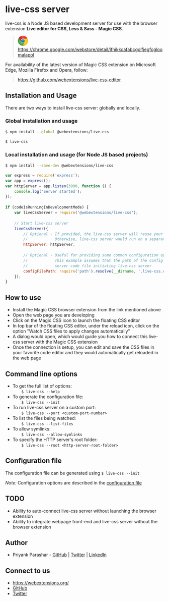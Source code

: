# live-css server

live-css is a Node JS based development server for use with the browser extension **Live editor for CSS, Less & Sass - Magic CSS**.  

<!--
    Reference: https://stackoverflow.com/questions/13808020/include-an-svg-hosted-on-github-in-markdown/16462143#16462143
-->

> <img width="32" alt="Google Chrome Logo" src="assets/logo-google-chrome.svg"> &nbsp; https://chrome.google.com/webstore/detail/ifhikkcafabcgolfjegfcgloomalapol  

For availability of the latest version of Magic CSS extension on Microsoft Edge, Mozilla Firefox and Opera, follow:
> https://github.com/webextensions/live-css-editor

## Installation and Usage

There are two ways to install live-css server: globally and locally.

### Global installation and usage
```sh
$ npm install --global @webextensions/live-css
```

```sh
$ live-css
```

### Local installation and usage (for Node JS based projects)
```sh
$ npm install --save-dev @webextensions/live-css
```

```js
var express = require('express');
var app = express();
var httpServer = app.listen(3000, function () {
    console.log('Server started');
});

if (codeIsRunningInDevelopmentMode) {
    var liveCssServer = require('@webextensions/live-css');

    // Start live-css server
    liveCssServer({
        // Optional - If provided, the live-css server will reuse your current HTTP server port.
        //            Otherwise, live-css server would run on a separate port.
        httpServer: httpServer,

        // Optional - Useful for providing some common configuration options.
        //            This example assumes that the path of the config file is same as that of
        //            server code file initiating live-css server
        configFilePath: require('path').resolve(__dirname, '.live-css.config.js')
    });
}
```

## How to use
* Install the Magic CSS browser extension from the link mentioned above
* Open the web page you are developing
* Click on the Magic CSS icon to launch the floating CSS editor
* In top bar of the floating CSS editor, under the reload icon, click on the option "Watch CSS files to apply changes automatically"
* A dialog would open, which would guide you how to connect this live-css server with the Magic CSS extension
* Once the connection is setup, you can edit and save the CSS files in your favorite code editor and they would automatically get reloaded in the web page

## Command line options
* To get the full list of options:  
  &nbsp; &nbsp; &nbsp; &nbsp;```$ live-css --help```
* To generate the configuration file:  
  &nbsp; &nbsp; &nbsp; &nbsp;```$ live-css --init```
* To run live-css server on a custom port:  
  &nbsp; &nbsp; &nbsp; &nbsp;```$ live-css --port <custom-port-number>```
* To list the files being watched:  
  &nbsp; &nbsp; &nbsp; &nbsp;```$ live-css --list-files```
* To allow symlinks:  
  &nbsp; &nbsp; &nbsp; &nbsp;```$ live-css --allow-symlinks```
* To specify the HTTP server's root folder:  
  &nbsp; &nbsp; &nbsp; &nbsp;```$ live-css --root <http-server-root-folder>```

## Configuration file
The configuration file can be generated using ```$ live-css --init```  

*_Note:_* Configuration options are described in the [configuration file](https://github.com/webextensions/live-css-editor/blob/master/live-css/default.live-css.config.js)

## TODO
* Ability to auto-connect live-css server without launching the browser extension
* Ability to integrate webpage front-end and live-css server without the browser extension

## Author
* Priyank Parashar - [GitHub](https://github.com/paras20xx) | [Twitter](https://twitter.com/paras20xx) | [LinkedIn](https://linkedin.com/in/ParasharPriyank/)

## Connect to us
* https://webextensions.org/
* [GitHub](https://github.com/webextensions/live-css-editor)
* [Twitter](https://twitter.com/webextensions)
